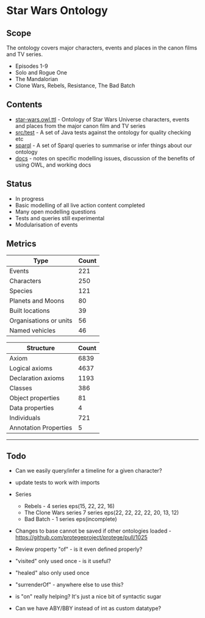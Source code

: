 # Star Wars Ontology

## Scope

The ontology covers major characters, events and places in the canon films and TV series.
* Episodes 1-9
* Solo and Rogue One
* The Mandalorian
* Clone Wars, Rebels, Resistance, The Bad Batch

## Contents

* [star-wars.owl.ttl](ontologies/star-wars.owl.ttl) - Ontology of Star Wars Universe characters, events and places from the major canon film and TV series
* [src/test](src/test/) - A set of Java tests against the ontology for quality checking etc
* [sparql](sparql/) - A set of Sparql queries to summarise or infer things about our ontology
* [docs](docs/) - notes on specific modelling issues, discussion of the benefits of using OWL, and working docs

## Status

* In progress
* Basic modelling of all live action content completed
* Many open modelling questions
* Tests and queries still experimental
* Modularisation of events

## Metrics

|Type |Count |
--- | ---
|Events                 |221
|Characters             |250
|Species                |121
|Planets and Moons      |80
|Built locations        |39
|Organisations or units |56
|Named vehicles         |46

|Structure |Count |
--- | ---
|Axiom                  |6839
|Logical axioms         |4637
|Declaration axioms	    |1193
|Classes	            |386
|Object properties	    |81
|Data properties    	|4
|Individuals	        |721
|Annotation Properties	|5

---

## Todo

* Can we easily query/infer a timeline for a given character?
* update tests to work with imports

* Series
    * Rebels - 4 series eps(15, 22, 22, 16)
    * The Clone Wars series 7 series eps(22, 22, 22, 22, 20, 13, 12)
    * Bad Batch - 1 series eps(incomplete)

* Changes to base cannot be saved if other ontologies loaded - https://github.com/protegeproject/protege/pull/1025

* Review property "of" - is it even defined properly?

* "visited" only used once - is it useful?

* "healed" also only used once

* "surrenderOf" - anywhere else to use this?

* is "on" really helping? It's just a nice bit of syntactic sugar

* Can we have ABY/BBY instead of int as custom datatype?